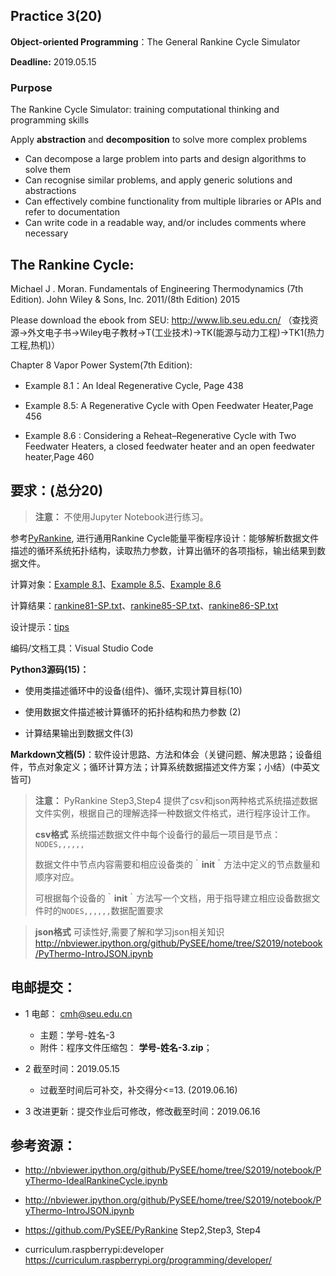 ## Practice 3(20)

**Object-oriented Programming**：The General Rankine Cycle Simulator 

**Deadline:**  2019.05.15

### Purpose

The Rankine Cycle Simulator: training computational thinking and  programming skills  

Apply **abstraction** and **decomposition** to solve more complex problems

* Can decompose a large problem into parts and design algorithms to solve them
* Can recognise similar problems, and apply generic solutions and abstractions
* Can effectively combine functionality from multiple libraries or APIs and refer to documentation
* Can write code in a readable way, and/or includes comments where necessary

## The Rankine Cycle: 

Michael J . Moran. Fundamentals of Engineering Thermodynamics (7th Edition).  John Wiley & Sons, Inc. 2011/(8th Edition) 2015

  Please download the ebook from SEU: http://www.lib.seu.edu.cn/ （查找资源->外文电子书->Wiley电子教材->T(工业技术)->TK(能源与动力工程)->TK1(热力工程,热机)）

Chapter 8 Vapor Power System(7th Edition): 

* Example 8.1：An Ideal Regenerative Cycle, Page 438

* Example 8.5: A Regenerative Cycle with Open Feedwater Heater,Page 456

* Example 8.6 : Considering a Reheat–Regenerative Cycle with Two Feedwater Heaters, a closed feedwater heater and an open feedwater heater,Page 460

## 要求：(总分20)

>**注意：** 不使用Jupyter Notebook进行练习。

参考[PyRankine](https://github.com/PySEE/PyRankine), 进行通用Rankine Cycle能量平衡程序设计：能够解析数据文件描述的循环系统拓扑结构，读取热力参数，计算出循环的各项指标，输出结果到数据文件。

计算对象：[Example 8.1](./rankine81.md)、[Example 8.5](./rankine85.md)、[Example 8.6](./rankine86.md)  

计算结果：[rankine81-SP.txt](./rankine81-SP.txt)、[rankine85-SP.txt](./rankine85-SP.txt)、[rankine86-SP.txt](./rankine86-SP.txt)

设计提示：[tips](./tips.md)

编码/文档工具：Visual Studio Code
     
**Python3源码(15)：**

   * 使用类描述循环中的设备(组件)、循环,实现计算目标(10)

   * 使用数据文件描述被计算循环的拓扑结构和热力参数 (2)

   * 计算结果输出到数据文件(3)
  
**Markdown文档(5)**：软件设计思路、方法和体会（关键问题、解决思路；设备组件，节点对象定义；循环计算方法；计算系统数据描述文件方案；小结）(中英文皆可)

 >**注意：** PyRankine Step3,Step4 提供了csv和json两种格式系统描述数据文件实例，根据自己的理解选择一种数据文件格式，进行程序设计工作。
 >
 > **csv格式** 系统描述数据文件中每个设备行的最后一项目是节点：　`NODES,,,,,,`
 >
 > 数据文件中节点内容需要和相应设备类的｀__init__｀方法中定义的节点数量和顺序对应。
 > 
 > 可根据每个设备的｀__init__｀方法写一个文档，用于指导建立相应设备数据文件时的`NODES,,,,,,`数据配置要求  

> **json格式** 可读性好,需要了解和学习json相关知识 http://nbviewer.ipython.org/github/PySEE/home/tree/S2019/notebook/PyThermo-IntroJSON.ipynb
      
## 电邮提交：

* 1 电邮： cmh@seu.edu.cn
   * 主题：学号-姓名-3
   * 附件：程序文件压缩包： **学号-姓名-3.zip**；

* 2 截至时间：2019.05.15
   * 过截至时间后可补交，补交得分<=13. (2019.06.16)

* 3 改进更新：提交作业后可修改，修改截至时间：2019.06.16

## 参考资源：

*  http://nbviewer.ipython.org/github/PySEE/home/tree/S2019/notebook/PyThermo-IdealRankineCycle.ipynb

*  http://nbviewer.ipython.org/github/PySEE/home/tree/S2019/notebook/PyThermo-IntroJSON.ipynb
 
*  https://github.com/PySEE/PyRankine Step2,Step3, Step4

*  curriculum.raspberrypi:developer https://curriculum.raspberrypi.org/programming/developer/
